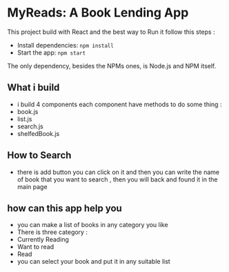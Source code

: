 # MyReads: A Book Lending App

This project build with React and the best way to Run it follow this steps :
- Install dependencies: `npm install`
- Start the app: `npm start`

The only dependency, besides the NPMs ones, is Node.js and NPM itself.

## What i build 

- i build 4 components each component have methods to do some thing :
- book.js
- list.js
- search.js
- shelfedBook.js

## How to Search

- there is add button you can click on it and then you can write the name of book that you want to search , then you will back and found it in the main page

## how can this app help you 

- you can make a list of books in any category you like 
- There is three category :
- Currently Reading
- Want to read 
- Read
- you can select your book and put it in any suitable list 